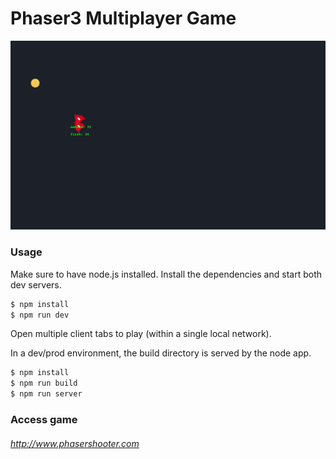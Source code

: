 # Phaser3 Multiplayer Game
![Game Demo](updated.gif)
### Usage

Make sure to have node.js installed.
Install the dependencies and start both dev servers.

```sh
$ npm install
$ npm run dev
```
Open multiple client tabs to play (within a single local network).

In a dev/prod environment, the build directory is served by the node app.

```sh
$ npm install
$ npm run build
$ npm run server
```

### Access game
###### http://www.phasershooter.com
